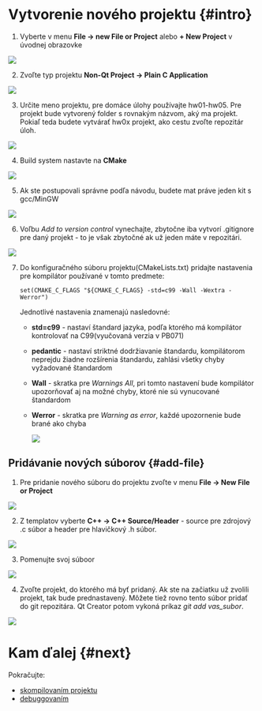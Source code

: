 # Vytvorenie nového projektu {#intro}

1. Vyberte v menu **File → new File or Project** alebo **+ New Project** v úvodnej obrazovke

  ![](/images/qt-creator/create_01.png)

2. Zvoľte typ projektu **Non-Qt Project → Plain C Application**

  ![](/images/qt-creator/create_02.png)

3. Určite meno projektu, pre domáce úlohy používajte hw01-hw05. Pre projekt bude vytvorený folder s rovnakým názvom, aký ma projekt. Pokiaľ teda budete vytvárať hw0x projekt, ako cestu zvoľte repozitár úloh.

  ![](/images/qt-creator/create_03.png)

4. Build system nastavte na **CMake**

  ![](/images/qt-creator/create_04_cmake.png)

5. Ak ste postupovali správne podľa návodu, budete mat práve jeden kit s gcc/MinGW

  ![](/images/qt-creator/create_05.png)
  
6. Voľbu *Add to version control* vynechajte, zbytočne iba vytvorí .gitignore pre daný projekt - to je však zbytočné ak už jeden máte v repozitári.

  ![](/images/qt-creator/create_06.png)

7. Do konfiguračného súboru projektu(CMakeLists.txt) pridajte nastavenia pre kompilátor používané v tomto predmete:
   ```
   set(CMAKE_C_FLAGS "${CMAKE_C_FLAGS} -std=c99 -Wall -Wextra -Werror")
   ```
   Jednotlivé nastavenia znamenajú nasledovné:
   - **std=c99** - nastaví štandard jazyka, podľa ktorého má kompilátor kontrolovať na C99(vyučovaná verzia v PB071)
   - **pedantic** - nastaví striktné dodržiavanie štandardu, kompilátorom neprejdu žiadne rozšírenia štandardu, zahlási všetky chyby vyžadované štandardom
   - **Wall** - skratka pre *Warnings All*, pri tomto nastavení bude kompilátor upozorňovať aj na možné chyby, ktoré nie sú vynucované štandardom
   - **Werror** - skratka pre *Warning as error*, každé upozornenie bude brané ako chyba
     
     ![](/images/qt-creator/create_07.png)
  
## Pridávanie nových súborov {#add-file}

1. Pre pridanie nového súboru do projektu zvoľte v menu **File → New File or Project**

  ![](/images/qt-creator/newfile.png)
  
2. Z templatov vyberte **C++ → C++ Source/Header** - source pre zdrojový .c súbor a header pre hlavičkový .h súbor.

  ![](/images/qt-creator/newfile_02.png)

3. Pomenujte svoj súboor

  ![](/images/qt-creator/newfile_03.png)

4. Zvoľte projekt, do ktorého má byť pridaný. Ak ste na začiatku už zvolili projekt, tak bude prednastavený. Môžete tiež rovno tento súbor pridať do git repozitára. Qt Creator potom vykoná príkaz *git add vas_subor*.

  ![](/images/qt-creator/newfile_04.png)


# Kam ďalej {#next}

Pokračujte:
- [skompilovaním projektu](../qt-creator/compilation.md)
- [debuggovaním](../qt-creator/debug.md)